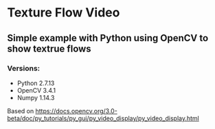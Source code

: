 # Texture Flow Video
## Simple example with Python using OpenCV to show textrue flows

### Versions:
* Python 2.7.13
* OpenCV 3.4.1
* Numpy 1.14.3

Based on https://docs.opencv.org/3.0-beta/doc/py_tutorials/py_gui/py_video_display/py_video_display.html